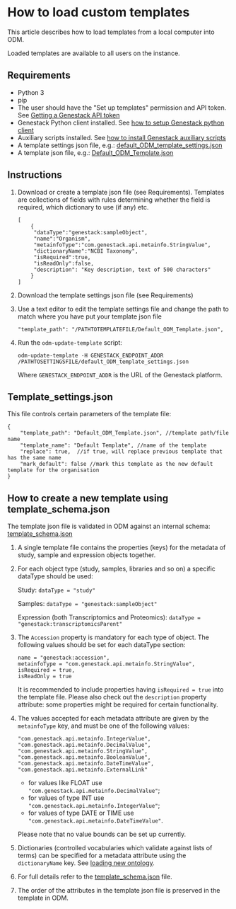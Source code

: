 # How to load custom templates

This article describes how to load templates from a local computer into ODM.

Loaded templates are available to all users on the instance.

## Requirements

- Python 3
- pip
- The user should have the "Set up templates" permission and API token. See [Getting a Genestack API token](https://odm-user-guide.readthedocs.io/en/latest/doc-odm-user-guide/getting-a-genestack-api-token.html#token-label)
- Genestack Python client installed. See [how to setup Genestack python client](../packages-to-install/genestack-python-client.md)
- Auxiliary scripts installed. See [how to install Genestack auxiliary scripts](../packages-to-install/genestack-auxiliary-scripts.md)
- A template settings json file, e.g.: [default_ODM_template_settings.json](default_ODM_template_settings.json)
- A template json file, e.g.: [Default_ODM_Template.json](Default_ODM_Template.json)

## Instructions

1. Download or create a template json file (see Requirements). Templates are collections of fields with rules determining whether the field is required, which dictionary to use (if any) etc.
   ```
   [
       {
        "dataType":"genestack:sampleObject",
        "name":"Organism",
        "metainfoType":"com.genestack.api.metainfo.StringValue",
        "dictionaryName":"NCBI Taxonomy",
        "isRequired":true,
        "isReadOnly":false,
        "description": "Key description, text of 500 characters"
       }
   ]
   ```
2. Download the template settings json file (see Requirements)
3. Use a text editor to edit the template settings file and change the path to match where you have put your template json file

   `"template_path": "/PATHTOTEMPLATEFILE/Default_ODM_Template.json",`

4. Run the `odm-update-template` script:
   ```
   odm-update-template -H GENESTACK_ENDPOINT_ADDR /PATHTOSETTINGSFILE/default_ODM_template_settings.json
   ```
   Where `GENESTACK_ENDPOINT_ADDR` is the URL of the Genestack platform.

## Template_settings.json

This file controls certain parameters of the template file:

```
{
    "template_path": "Default_ODM_Template.json", //template path/file name
    "template_name": "Default Template", //name of the template
    "replace": true,  //if true, will replace previous template that has the same name
    "mark_default": false //mark this template as the new default template for the organisation
}
```

## How to create a new template using template_schema.json

The template json file is validated in ODM against an internal schema: [template_schema.json](template_schema.json)

1. A single template file contains the properties (keys) for the metadata of study, sample and expression objects together.
2. For each object type (study, samples, libraries and so on) a specific dataType should be used:

   Study: `dataType = "study"`

   Samples: `dataType = "genestack:sampleObject"`

   Expression (both Transcriptomics and Proteomics): `dataType = "genestack:transcriptomicsParent"`

3. The `Accession` property is mandatory for each type of object. The following values should be set for each dataType section:

   ```
   name = "genestack:accession",
   metainfoType = "com.genestack.api.metainfo.StringValue",
   isRequired = true,
   isReadOnly = true
   ```

   It is recommended to include properties having `isRequired = true` into the template file. Please also check out
   the `description` property attribute: some properties might be required for certain functionality.

4. The values accepted for each metadata attribute are given by the `metainfoType` key, and must be one of the following values:

   ```
   "com.genestack.api.metainfo.IntegerValue",
   "com.genestack.api.metainfo.DecimalValue",
   "com.genestack.api.metainfo.StringValue",
   "com.genestack.api.metainfo.BooleanValue",
   "com.genestack.api.metainfo.DateTimeValue",
   "com.genestack.api.metainfo.ExternalLink"
   ```

   - for values like FLOAT use `"com.genestack.api.metainfo.DecimalValue"`;
   - for values of type INT use `"com.genestack.api.metainfo.IntegerValue"`;
   - for values of type DATE or TIME use `"com.genestack.api.metainfo.DateTimeValue"`.

   Please note that no value bounds can be set up currently.

5. Dictionaries (controlled vocabularies which validate against lists of terms) can be specified for a metadata attribute using the `dictionaryName` key.
   See [loading new ontology](../../03.%20Dictionaries%20and%20ontologies/Loading%20new%20ontology).
6. For full details refer to the [template_schema.json](template_schema.json) file.
7. The order of the attributes in the template json file is preserved in the template in ODM.
